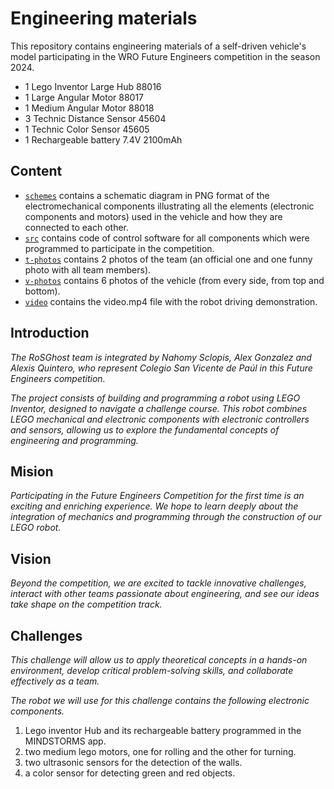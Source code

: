 Engineering materials
====

This repository contains engineering materials of a self-driven vehicle's model participating in the WRO Future Engineers competition in the season 2024.
* 1 Lego Inventor Large Hub 88016
* 1 Large Angular Motor 88017
* 1 Medium Angular Motor 88018
* 3 Technic Distance Sensor 45604
* 1 Technic Color Sensor 45605
* 1 Rechargeable battery 7.4V 2100mAh

## Content

* [`schemes`](https://github.com/csvprobotica/RoSGhost/tree/main/schemes) contains a schematic diagram in PNG format of the electromechanical components illustrating all the elements (electronic components and motors) used in the vehicle and how they are connected to each other.
* [`src`](https://github.com/csvprobotica/RoSGhost/tree/main/src) contains code of control software for all components which were programmed to participate in the competition.
* [`t-photos`](https://github.com/csvprobotica/RoSGhost/tree/main/t-photos) contains 2 photos of the team (an official one and one funny photo with all team members).
* [`v-photos`](https://github.com/csvprobotica/RoSGhost/tree/main/v-photos) contains 6 photos of the vehicle (from every side, from top and bottom).
* [`video`](https://github.com/csvprobotica/RoSGhost/tree/main/video) contains the video.mp4 file with the robot driving demonstration.

## Introduction

_The RoSGhost team is integrated by Nahomy Sclopis, Alex Gonzalez and Alexis Quintero, who represent Colegio San Vicente de Paúl in this Future Engineers competition._ 

_The project consists of building and programming a robot using LEGO Inventor, designed to navigate a challenge course. This robot combines LEGO mechanical and electronic components with electronic controllers and sensors, allowing us to explore the fundamental concepts of engineering and programming._

## Mision
_Participating in the Future Engineers Competition for the first time is an exciting and enriching experience. We hope to learn deeply about the integration of mechanics and programming through the construction of our LEGO robot._

## Vision
_Beyond the competition, we are excited to tackle innovative challenges, interact with other teams passionate about engineering, and see our ideas take shape on the competition track._

## Challenges
_This challenge will allow us to apply theoretical concepts in a hands-on environment, develop critical problem-solving skills, and collaborate effectively as a team._

_The robot we will use for this challenge contains the following electronic components._

1. Lego inventor Hub and its rechargeable battery programmed in the MINDSTORMS app.
2. two medium lego motors, one for rolling and the other for turning.
3. two ultrasonic sensors for the detection of the walls.
4. a color sensor for detecting green and red objects.

